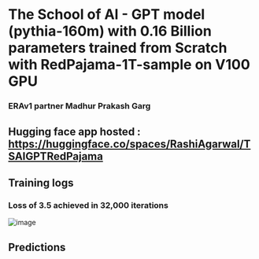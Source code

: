 # The School of AI - GPT model (pythia-160m) with 0.16 Billion parameters trained from Scratch with RedPajama-1T-sample on V100 GPU

### ERAv1 partner Madhur Prakash Garg

## Hugging face app hosted : https://huggingface.co/spaces/RashiAgarwal/TSAIGPTRedPajama

## Training logs
### Loss of 3.5 achieved in 32,000 iterations

![image](https://github.com/RashiTech/ERA-V1/assets/90626052/035bf320-b91a-4206-a56a-ff1bbc672e82)

## Predictions



